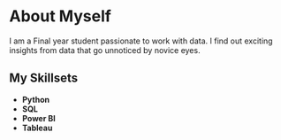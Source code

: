 # About Myself 
I am a Final year student passionate to work with data. I find out exciting insights from data that go unnoticed by novice eyes.
## My Skillsets
- **Python**
- **SQL**
- **Power BI**
- **Tableau**






 

